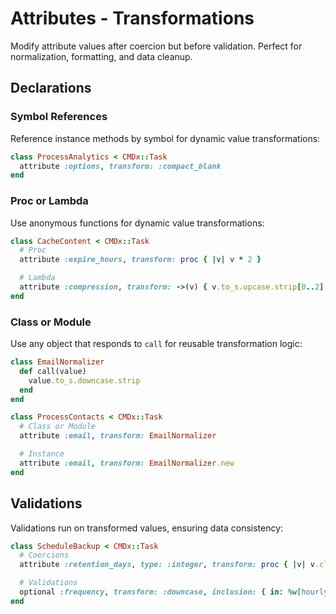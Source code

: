 # Attributes - Transformations

Modify attribute values after coercion but before validation. Perfect for normalization, formatting, and data cleanup.

## Declarations

### Symbol References

Reference instance methods by symbol for dynamic value transformations:

```ruby
class ProcessAnalytics < CMDx::Task
  attribute :options, transform: :compact_blank
end
```

### Proc or Lambda

Use anonymous functions for dynamic value transformations:

```ruby
class CacheContent < CMDx::Task
  # Proc
  attribute :expire_hours, transform: proc { |v| v * 2 }

  # Lambda
  attribute :compression, transform: ->(v) { v.to_s.upcase.strip[0..2]  }
end
```

### Class or Module

Use any object that responds to `call` for reusable transformation logic:

```ruby
class EmailNormalizer
  def call(value)
    value.to_s.downcase.strip
  end
end

class ProcessContacts < CMDx::Task
  # Class or Module
  attribute :email, transform: EmailNormalizer

  # Instance
  attribute :email, transform: EmailNormalizer.new
end
```

## Validations

Validations run on transformed values, ensuring data consistency:

```ruby
class ScheduleBackup < CMDx::Task
  # Coercions
  attribute :retention_days, type: :integer, transform: proc { |v| v.clamp(1, 5) }

  # Validations
  optional :frequency, transform: :downcase, inclusion: { in: %w[hourly daily weekly monthly] }
end
```
